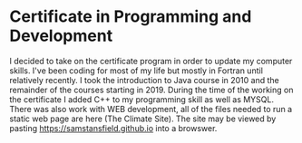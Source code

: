 # Certificate in Programming and Development

I decided to take on the certificate program in order to update my computer skills.  I've been coding for most of my life but mostly in Fortran until relatively recently.  I took the introduction to Java course in 2010 and the remainder of the courses starting in 2019.  During the time of the working on the certificate I added C++ to my programming skill as well as MYSQL.  There was also work with WEB development, all of the files needed to run a static web page are here (The Climate Site).  The site may be viewed by pasting https://samstansfield.github.io into a browswer.

